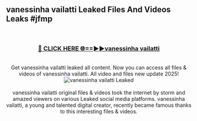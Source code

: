 ## vanessinha vailatti Leaked Files And Videos Leaks #jfmp
<br>
<div align="center">
<h3><a href="https://watchclip.my.id/vanessinha vailatti" rel="nofollow">🔴 CLICK HERE 🌐==►►vanessinha vailatti</a></h3>
<br>
Get vanessinha vailatti leaked all content. Now you can access all files & videos of vanessinha vailatti. All video and files new update 2025!
<br>
<a href="https://watchclip.my.id/vanessinha vailatti" rel="nofollow" data-target="animated-image.originalLink"><img src="https://i.ibb.co.com/WyWwxjT/player-gif2.gif" alt="vanessinha vailatti Leaked" style="max-width: 100%; display: inline-block;" data-target="animated-image.originalImage"></a>
<br><br>
vanessinha vailatti original files & videos took the internet by storm and amazed viewers on various Leaked social media platforms. vanessinha vailatti, a young and talented digital creator, recently became famous thanks to this interesting files & videos.
</div>
<br>